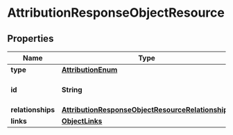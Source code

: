 # AttributionResponseObjectResource

## Properties
Name | Type | Description | Notes
------------ | ------------- | ------------- | -------------
**type** | [**AttributionEnum**](AttributionEnum.md) |  | 
**id** | **String** | The ID of the attribution | 
**relationships** | [**AttributionResponseObjectResourceRelationships**](AttributionResponseObjectResourceRelationships.md) |  |  [optional]
**links** | [**ObjectLinks**](ObjectLinks.md) |  | 
